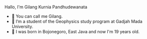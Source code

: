 Hallo, I'm Gilang Kurnia Pandhudewanata
- 👋 You can call me Gilang.
- 👀 I’m a student of the Geophysics study program at Gadjah Mada University.
- 🌱 I was born in Bojonegoro, East Java and now I'm 19 years old.

<!---
GilangKurniaP/GilangKurniaP is a ✨ special ✨ repository because its `README.md` (this file) appears on your GitHub profile.
You can click the Preview link to take a look at your changes.
--->
